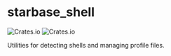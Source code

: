 # starbase_shell

![Crates.io](https://img.shields.io/crates/v/starbase_shell)
![Crates.io](https://img.shields.io/crates/d/starbase_shell)

Utilities for detecting shells and managing profile files.
